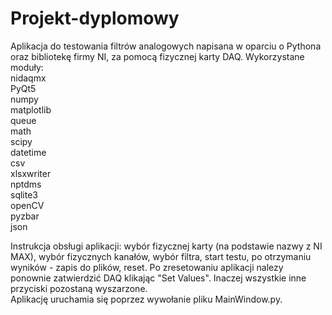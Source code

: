 # Projekt-dyplomowy  
Aplikacja do testowania filtrów analogowych napisana w oparciu o Pythona oraz bibliotekę firmy NI, za pomocą fizycznej karty DAQ. 
Wykorzystane moduły:  
nidaqmx  
PyQt5  
numpy  
matplotlib  
queue  
math  
scipy  
datetime  
csv  
xlsxwriter  
nptdms  
sqlite3  
openCV  
pyzbar  
json  
  

Instrukcja obsługi aplikacji: wybór fizycznej karty (na podstawie nazwy z NI MAX), wybór fizycznych kanałów, wybór filtra, start testu, po otrzymaniu wyników - 
zapis do plików, reset. Po zresetowaniu aplikacji nalezy ponownie zatwierdzić DAQ klikając "Set Values". Inaczej wszystkie inne przyciski pozostaną wyszarzone.  
Aplikację uruchamia się poprzez wywołanie pliku MainWindow.py. 
